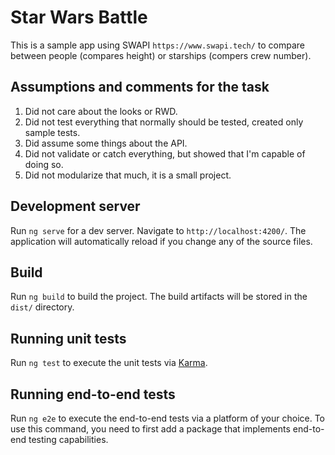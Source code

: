# Star Wars Battle

This is a sample app using SWAPI `https://www.swapi.tech/` to compare between people (compares height) or starships (compers crew number).

## Assumptions and comments for the task

1. Did not care about the looks or RWD.
2. Did not test everything that normally should be tested, created only sample tests.
3. Did assume some things about the API.
4. Did not validate or catch everything, but showed that I'm capable of doing so.
5. Did not modularize that much, it is a small project.

## Development server

Run `ng serve` for a dev server. Navigate to `http://localhost:4200/`. The application will automatically reload if you change any of the source files.

## Build

Run `ng build` to build the project. The build artifacts will be stored in the `dist/` directory.

## Running unit tests

Run `ng test` to execute the unit tests via [Karma](https://karma-runner.github.io).

## Running end-to-end tests

Run `ng e2e` to execute the end-to-end tests via a platform of your choice. To use this command, you need to first add a package that implements end-to-end testing capabilities.
